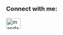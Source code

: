 

<h3 align="left">Connect with me:</h3>
<p align="left">
<a href="https://linkedin.com/in/mandar-rane" target="blank"><img align="center" src="https://raw.githubusercontent.com/rahuldkjain/github-profile-readme-generator/master/src/images/icons/Social/linked-in-alt.svg" alt="mandar-rane" height="30" width="40" /></a>
</p>
